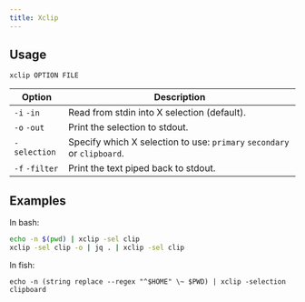 ```yaml
---
title: Xclip
---
```


## Usage

```shell
xclip OPTION FILE
```

| Option | Description |
| --- | --- |
| `-i` `-in` | Read from stdin into X selection (default). |
| `-o` `-out` | Print the selection to stdout. |
| `-selection` | Specify which X selection to use: `primary` `secondary` or `clipboard`. |
| `-f` `-filter` | Print the text piped back to stdout. |

## Examples

In bash:

```bash
echo -n $(pwd) | xclip -sel clip
xclip -sel clip -o | jq . | xclip -sel clip
```

In fish:

```fish
echo -n (string replace --regex "^$HOME" \~ $PWD) | xclip -selection clipboard
```
